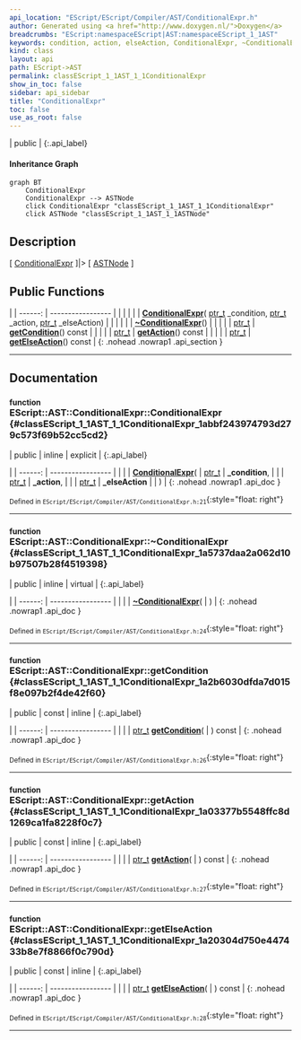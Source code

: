 ```yaml
---
api_location: "EScript/EScript/Compiler/AST/ConditionalExpr.h"
author: Generated using <a href="http://www.doxygen.nl/">Doxygen</a>
breadcrumbs: "EScript:namespaceEScript|AST:namespaceEScript_1_1AST"
keywords: condition, action, elseAction, ConditionalExpr, ~ConditionalExpr, getCondition, getAction, getElseAction
kind: class
layout: api
path: EScript->AST
permalink: classEScript_1_1AST_1_1ConditionalExpr
show_in_toc: false
sidebar: api_sidebar
title: "ConditionalExpr"
toc: false
use_as_root: false
---
```


| public |
{:.api_label}

#### Inheritance Graph

```mermaid
graph BT
	ConditionalExpr
	ConditionalExpr --> ASTNode
	click ConditionalExpr "classEScript_1_1AST_1_1ConditionalExpr"
	click ASTNode "classEScript_1_1AST_1_1ASTNode"
```

## Description

[ [ConditionalExpr](classEScript_1_1AST_1_1ConditionalExpr) ]|> [ [ASTNode](classEScript_1_1AST_1_1ASTNode) ]



## Public Functions

|
| ------: | ----------------- |
|  | |
|  | **[ConditionalExpr](#classEScript_1_1AST_1_1ConditionalExpr_1abbf243974793d279c573f69b52cc5cd2)**( [ptr_t](classEScript_1_1AST_1_1ASTNode#classEScript_1_1AST_1_1ASTNode_1a3b66b4450e328f61c873204f6e4183a5)  _condition,  [ptr_t](classEScript_1_1AST_1_1ASTNode#classEScript_1_1AST_1_1ASTNode_1a3b66b4450e328f61c873204f6e4183a5)  _action,  [ptr_t](classEScript_1_1AST_1_1ASTNode#classEScript_1_1AST_1_1ASTNode_1a3b66b4450e328f61c873204f6e4183a5)  _elseAction) |
|  | |
|  | **[~ConditionalExpr](#classEScript_1_1AST_1_1ConditionalExpr_1a5737daa2a062d10b97507b28f4519398)**() |
|  | |
| [ptr_t](classEScript_1_1AST_1_1ASTNode#classEScript_1_1AST_1_1ASTNode_1a3b66b4450e328f61c873204f6e4183a5) | **[getCondition](#classEScript_1_1AST_1_1ConditionalExpr_1a2b6030dfda7d015f8e097b2f4de42f60)**() const |
|  | |
| [ptr_t](classEScript_1_1AST_1_1ASTNode#classEScript_1_1AST_1_1ASTNode_1a3b66b4450e328f61c873204f6e4183a5) | **[getAction](#classEScript_1_1AST_1_1ConditionalExpr_1a03377b5548ffc8d1269ca1fa8228f0c7)**() const |
|  | |
| [ptr_t](classEScript_1_1AST_1_1ASTNode#classEScript_1_1AST_1_1ASTNode_1a3b66b4450e328f61c873204f6e4183a5) | **[getElseAction](#classEScript_1_1AST_1_1ConditionalExpr_1a20304d750e447433b8e7f8866f0c790d)**() const |
{: .nohead .nowrap1 .api_section }


-------------------------------------------------------------------

## Documentation

### <small>function</small><br/> EScript::AST::ConditionalExpr::ConditionalExpr {#classEScript_1_1AST_1_1ConditionalExpr_1abbf243974793d279c573f69b52cc5cd2}

| public | inline | explicit |
{:.api_label}

|
| ------: | ----------------- |
|  |
|  **[ConditionalExpr](#classEScript_1_1AST_1_1ConditionalExpr_1abbf243974793d279c573f69b52cc5cd2)**( |  [ptr_t](classEScript_1_1AST_1_1ASTNode#classEScript_1_1AST_1_1ASTNode_1a3b66b4450e328f61c873204f6e4183a5)  | **_condition**, |
| |  [ptr_t](classEScript_1_1AST_1_1ASTNode#classEScript_1_1AST_1_1ASTNode_1a3b66b4450e328f61c873204f6e4183a5)  | **_action**, |
| |  [ptr_t](classEScript_1_1AST_1_1ASTNode#classEScript_1_1AST_1_1ASTNode_1a3b66b4450e328f61c873204f6e4183a5)  | **_elseAction** |
|   ) |
{: .nohead .nowrap1 .api_doc }





<sub>Defined in `EScript/EScript/Compiler/AST/ConditionalExpr.h:21`</sub>{:style="float: right"}

-------------------------------------------------------------------

### <small>function</small><br/> EScript::AST::ConditionalExpr::~ConditionalExpr {#classEScript_1_1AST_1_1ConditionalExpr_1a5737daa2a062d10b97507b28f4519398}

| public | inline | virtual |
{:.api_label}

|
| ------: | ----------------- |
|  |
|  **[~ConditionalExpr](#classEScript_1_1AST_1_1ConditionalExpr_1a5737daa2a062d10b97507b28f4519398)**( |  ) |
{: .nohead .nowrap1 .api_doc }





<sub>Defined in `EScript/EScript/Compiler/AST/ConditionalExpr.h:24`</sub>{:style="float: right"}

-------------------------------------------------------------------

### <small>function</small><br/> EScript::AST::ConditionalExpr::getCondition {#classEScript_1_1AST_1_1ConditionalExpr_1a2b6030dfda7d015f8e097b2f4de42f60}

| public | const | inline |
{:.api_label}

|
| ------: | ----------------- |
|  |
| [ptr_t](classEScript_1_1AST_1_1ASTNode#classEScript_1_1AST_1_1ASTNode_1a3b66b4450e328f61c873204f6e4183a5) **[getCondition](#classEScript_1_1AST_1_1ConditionalExpr_1a2b6030dfda7d015f8e097b2f4de42f60)**( |  ) const |
{: .nohead .nowrap1 .api_doc }





<sub>Defined in `EScript/EScript/Compiler/AST/ConditionalExpr.h:26`</sub>{:style="float: right"}

-------------------------------------------------------------------

### <small>function</small><br/> EScript::AST::ConditionalExpr::getAction {#classEScript_1_1AST_1_1ConditionalExpr_1a03377b5548ffc8d1269ca1fa8228f0c7}

| public | const | inline |
{:.api_label}

|
| ------: | ----------------- |
|  |
| [ptr_t](classEScript_1_1AST_1_1ASTNode#classEScript_1_1AST_1_1ASTNode_1a3b66b4450e328f61c873204f6e4183a5) **[getAction](#classEScript_1_1AST_1_1ConditionalExpr_1a03377b5548ffc8d1269ca1fa8228f0c7)**( |  ) const |
{: .nohead .nowrap1 .api_doc }





<sub>Defined in `EScript/EScript/Compiler/AST/ConditionalExpr.h:27`</sub>{:style="float: right"}

-------------------------------------------------------------------

### <small>function</small><br/> EScript::AST::ConditionalExpr::getElseAction {#classEScript_1_1AST_1_1ConditionalExpr_1a20304d750e447433b8e7f8866f0c790d}

| public | const | inline |
{:.api_label}

|
| ------: | ----------------- |
|  |
| [ptr_t](classEScript_1_1AST_1_1ASTNode#classEScript_1_1AST_1_1ASTNode_1a3b66b4450e328f61c873204f6e4183a5) **[getElseAction](#classEScript_1_1AST_1_1ConditionalExpr_1a20304d750e447433b8e7f8866f0c790d)**( |  ) const |
{: .nohead .nowrap1 .api_doc }





<sub>Defined in `EScript/EScript/Compiler/AST/ConditionalExpr.h:28`</sub>{:style="float: right"}

-------------------------------------------------------------------

